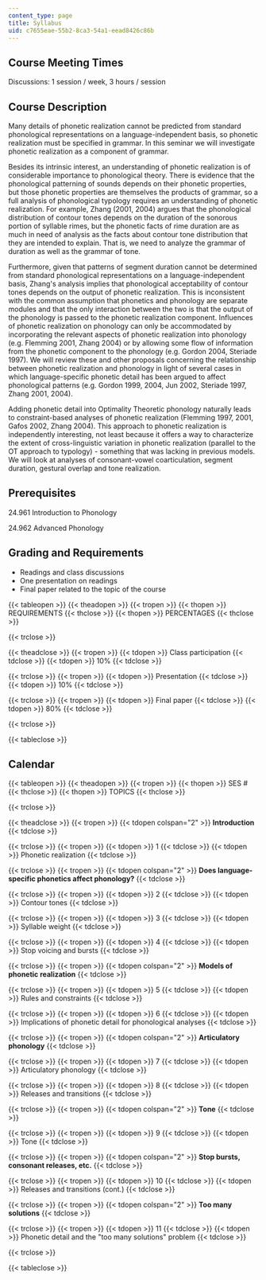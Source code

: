 ```yaml
---
content_type: page
title: Syllabus
uid: c7655eae-55b2-8ca3-54a1-eead8426c86b
---
```


Course Meeting Times
--------------------

Discussions: 1 session / week, 3 hours / session

Course Description
------------------

Many details of phonetic realization cannot be predicted from standard phonological representations on a language-independent basis, so phonetic realization must be specified in grammar. In this seminar we will investigate phonetic realization as a component of grammar.

Besides its intrinsic interest, an understanding of phonetic realization is of considerable importance to phonological theory. There is evidence that the phonological patterning of sounds depends on their phonetic properties, but those phonetic properties are themselves the products of grammar, so a full analysis of phonological typology requires an understanding of phonetic realization. For example, Zhang (2001, 2004) argues that the phonological distribution of contour tones depends on the duration of the sonorous portion of syllable rimes, but the phonetic facts of rime duration are as much in need of analysis as the facts about contour tone distribution that they are intended to explain. That is, we need to analyze the grammar of duration as well as the grammar of tone.

Furthermore, given that patterns of segment duration cannot be determined from standard phonological representations on a language-independent basis, Zhang's analysis implies that phonological acceptability of contour tones depends on the output of phonetic realization. This is inconsistent with the common assumption that phonetics and phonology are separate modules and that the only interaction between the two is that the output of the phonology is passed to the phonetic realization component. Influences of phonetic realization on phonology can only be accommodated by incorporating the relevant aspects of phonetic realization into phonology (e.g. Flemming 2001, Zhang 2004) or by allowing some flow of information from the phonetic component to the phonology (e.g. Gordon 2004, Steriade 1997). We will review these and other proposals concerning the relationship between phonetic realization and phonology in light of several cases in which language-specific phonetic detail has been argued to affect phonological patterns (e.g. Gordon 1999, 2004, Jun 2002, Steriade 1997, Zhang 2001, 2004).

Adding phonetic detail into Optimality Theoretic phonology naturally leads to constraint-based analyses of phonetic realization (Flemming 1997, 2001, Gafos 2002, Zhang 2004). This approach to phonetic realization is independently interesting, not least because it offers a way to characterize the extent of cross-linguistic variation in phonetic realization (parallel to the OT approach to typology) - something that was lacking in previous models. We will look at analyses of consonant-vowel coarticulation, segment duration, gestural overlap and tone realization.

Prerequisites
-------------

24.961 Introduction to Phonology

24.962 Advanced Phonology

Grading and Requirements
------------------------

*   Readings and class discussions
*   One presentation on readings
*   Final paper related to the topic of the course

{{< tableopen >}}
{{< theadopen >}}
{{< tropen >}}
{{< thopen >}}
REQUIREMENTS
{{< thclose >}}
{{< thopen >}}
PERCENTAGES
{{< thclose >}}

{{< trclose >}}

{{< theadclose >}}
{{< tropen >}}
{{< tdopen >}}
Class participation
{{< tdclose >}}
{{< tdopen >}}
10%
{{< tdclose >}}

{{< trclose >}}
{{< tropen >}}
{{< tdopen >}}
Presentation
{{< tdclose >}}
{{< tdopen >}}
10%
{{< tdclose >}}

{{< trclose >}}
{{< tropen >}}
{{< tdopen >}}
Final paper
{{< tdclose >}}
{{< tdopen >}}
80%
{{< tdclose >}}

{{< trclose >}}

{{< tableclose >}}

Calendar
--------

{{< tableopen >}}
{{< theadopen >}}
{{< tropen >}}
{{< thopen >}}
SES #
{{< thclose >}}
{{< thopen >}}
TOPICS
{{< thclose >}}

{{< trclose >}}

{{< theadclose >}}
{{< tropen >}}
{{< tdopen colspan="2" >}}
**Introduction**
{{< tdclose >}}

{{< trclose >}}
{{< tropen >}}
{{< tdopen >}}
1
{{< tdclose >}}
{{< tdopen >}}
Phonetic realization
{{< tdclose >}}

{{< trclose >}}
{{< tropen >}}
{{< tdopen colspan="2" >}}
**Does language-specific phonetics affect phonology?**
{{< tdclose >}}

{{< trclose >}}
{{< tropen >}}
{{< tdopen >}}
2
{{< tdclose >}}
{{< tdopen >}}
Contour tones
{{< tdclose >}}

{{< trclose >}}
{{< tropen >}}
{{< tdopen >}}
3
{{< tdclose >}}
{{< tdopen >}}
Syllable weight
{{< tdclose >}}

{{< trclose >}}
{{< tropen >}}
{{< tdopen >}}
4
{{< tdclose >}}
{{< tdopen >}}
Stop voicing and bursts
{{< tdclose >}}

{{< trclose >}}
{{< tropen >}}
{{< tdopen colspan="2" >}}
**Models of phonetic realization**
{{< tdclose >}}

{{< trclose >}}
{{< tropen >}}
{{< tdopen >}}
5
{{< tdclose >}}
{{< tdopen >}}
Rules and constraints
{{< tdclose >}}

{{< trclose >}}
{{< tropen >}}
{{< tdopen >}}
6
{{< tdclose >}}
{{< tdopen >}}
Implications of phonetic detail for phonological analyses
{{< tdclose >}}

{{< trclose >}}
{{< tropen >}}
{{< tdopen colspan="2" >}}
**Articulatory phonology**
{{< tdclose >}}

{{< trclose >}}
{{< tropen >}}
{{< tdopen >}}
7
{{< tdclose >}}
{{< tdopen >}}
Articulatory phonology
{{< tdclose >}}

{{< trclose >}}
{{< tropen >}}
{{< tdopen >}}
8
{{< tdclose >}}
{{< tdopen >}}
Releases and transitions
{{< tdclose >}}

{{< trclose >}}
{{< tropen >}}
{{< tdopen colspan="2" >}}
**Tone**
{{< tdclose >}}

{{< trclose >}}
{{< tropen >}}
{{< tdopen >}}
9
{{< tdclose >}}
{{< tdopen >}}
Tone
{{< tdclose >}}

{{< trclose >}}
{{< tropen >}}
{{< tdopen colspan="2" >}}
**Stop bursts, consonant releases, etc.**
{{< tdclose >}}

{{< trclose >}}
{{< tropen >}}
{{< tdopen >}}
10
{{< tdclose >}}
{{< tdopen >}}
Releases and transitions (cont.)
{{< tdclose >}}

{{< trclose >}}
{{< tropen >}}
{{< tdopen colspan="2" >}}
**Too many solutions**
{{< tdclose >}}

{{< trclose >}}
{{< tropen >}}
{{< tdopen >}}
11
{{< tdclose >}}
{{< tdopen >}}
Phonetic detail and the "too many solutions" problem
{{< tdclose >}}

{{< trclose >}}

{{< tableclose >}}
